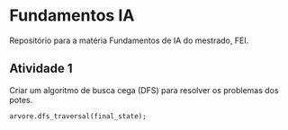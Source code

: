 # Fundamentos IA

Repositório para a matéria Fundamentos de IA do mestrado, FEI.

## Atividade 1

Criar um algoritmo de busca cega (DFS) para resolver os problemas dos potes.

```
arvore.dfs_traversal(final_state);
```


